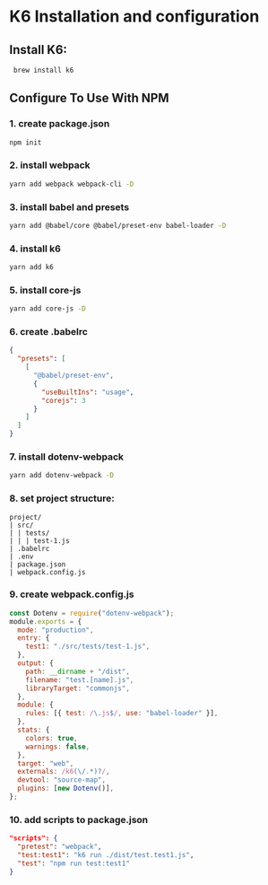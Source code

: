 # K6 Installation and configuration

## Install K6:

```bash
 brew install k6
```

## Configure To Use With NPM

### 1. create package.json

```bash
npm init
```

### 2. install webpack

```bash
yarn add webpack webpack-cli -D
```

### 3. install babel and presets

```bash
yarn add @babel/core @babel/preset-env babel-loader -D
```

### 4. install k6

```bash
yarn add k6
```

### 5. install core-js

```bash
yarn add core-js -D
```

### 6. create .babelrc

```json
{
  "presets": [
    [
      "@babel/preset-env",
      {
        "useBuiltIns": "usage",
        "corejs": 3
      }
    ]
  ]
}
```

### 7. install dotenv-webpack

```bash
yarn add dotenv-webpack -D
```

### 8. set project structure:

```
project/
| src/
| | tests/
| | | test-1.js
| .babelrc
| .env
| package.json
| webpack.config.js
```

### 9. create webpack.config.js

```javascript
const Dotenv = require("dotenv-webpack");
module.exports = {
  mode: "production",
  entry: {
    test1: "./src/tests/test-1.js",
  },
  output: {
    path: __dirname + "/dist",
    filename: "test.[name].js",
    libraryTarget: "commonjs",
  },
  module: {
    rules: [{ test: /\.js$/, use: "babel-loader" }],
  },
  stats: {
    colors: true,
    warnings: false,
  },
  target: "web",
  externals: /k6(\/.*)?/,
  devtool: "source-map",
  plugins: [new Dotenv()],
};
```

### 10. add scripts to package.json

```json
"scripts": {
  "pretest": "webpack",
  "test:test1": "k6 run ./dist/test.test1.js",
  "test": "npm run test:test1"
}
```
